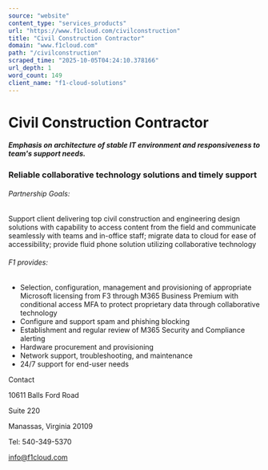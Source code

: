 ```yaml
---
source: "website"
content_type: "services_products"
url: "https://www.f1cloud.com/civilconstruction"
title: "Civil Construction Contractor"
domain: "www.f1cloud.com"
path: "/civilconstruction"
scraped_time: "2025-10-05T04:24:10.378166"
url_depth: 1
word_count: 149
client_name: "f1-cloud-solutions"
---
```


# Civil Construction Contractor

##### Emphasis on architecture of stable IT environment and responsiveness to team's support needs.

### Reliable collaborative technology solutions and timely support

###### Partnership Goals:

Support client delivering top civil construction and engineering design solutions with capability to access content from the field and communicate seamlessly with teams and in-office staff; migrate data to cloud for ease of accessibility; provide fluid phone solution utilizing collaborative technology

###### F1 provides:

* Selection, configuration, management and provisioning of appropriate Microsoft licensing from F3 through M365 Business Premium with conditional access MFA to protect proprietary data through collaborative technology
* Configure and support spam and phishing blocking
* Establishment and regular review of M365 Security and Compliance alerting
* Hardware procurement and provisioning
* Network support, troubleshooting, and maintenance
* 24/7 support for end-user needs

Contact

10611 Balls Ford Road

Suite 220

Manassas, Virginia 20109

Tel: 540-349-5370

[info@f1cloud.com](mailto:info@f1cloud.com)